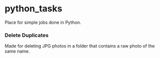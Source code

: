 # python_tasks

Place for simple jobs done in Python.

### Delete Duplicates
Made for deleting JPG photos in a folder that contains a raw photo of the same name.
